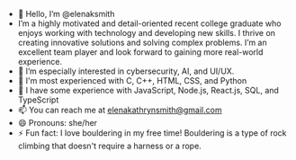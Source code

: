- 👋 Hello, I’m @elenaksmith
- I’m a highly motivated and detail-oriented recent college graduate who enjoys working with technology and
  developing new skills. I thrive on creating innovative solutions and solving complex problems. I’m an
  excellent team player and look forward to gaining more real-world experience.
- 👀 I’m especially interested in cybersecurity, AI, and UI/UX.
- 🌲 I'm most experienced with C, C++, HTML, CSS, and Python
- 🌱 I have some experience with JavaScript, Node.js, React.js, SQL, and TypeScript
- 📫 You can reach me at elenakathrynsmith@gmail.com
- 😄 Pronouns: she/her
- ⚡ Fun fact: I love bouldering in my free time! Bouldering is a type of rock climbing that doesn't require
  a harness or a rope.


<!---
elenaksmith/elenaksmith is a ✨ special ✨ repository because its `README.md` (this file) appears on your GitHub profile.
You can click the Preview link to take a look at your changes.
--->
